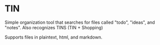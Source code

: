 # TIN
Simple organization tool that searches for files called "todo", "ideas", and "notes".
Also recognizes TINS (TIN + Shopping)

Supports files in plaintext, html, and markdown.
